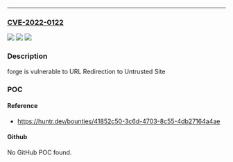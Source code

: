 ---
### [CVE-2022-0122](https://cve.mitre.org/cgi-bin/cvename.cgi?name=CVE-2022-0122)
![](https://img.shields.io/static/v1?label=Product&message=digitalbazaar%2Fforge&color=blue)
![](https://img.shields.io/static/v1?label=Version&message=%3C%201.0.0%20&color=brighgreen)
![](https://img.shields.io/static/v1?label=Vulnerability&message=CWE-601%20URL%20Redirection%20to%20Untrusted%20Site&color=brighgreen)

### Description

forge is vulnerable to URL Redirection to Untrusted Site

### POC

#### Reference
- https://huntr.dev/bounties/41852c50-3c6d-4703-8c55-4db27164a4ae

#### Github
No GitHub POC found.

